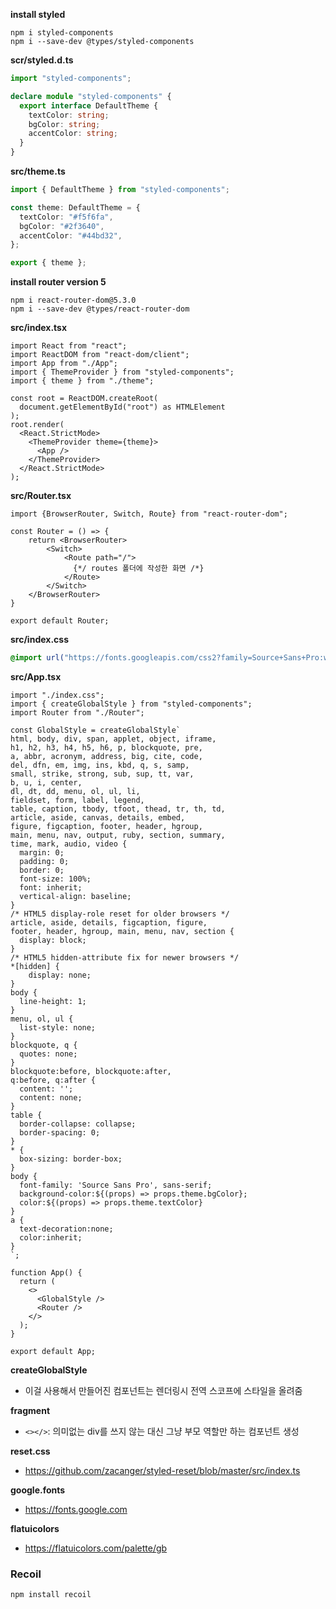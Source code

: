 **install styled**

```
npm i styled-components
npm i --save-dev @types/styled-components
```



**scr/styled.d.ts**

```ts
import "styled-components";

declare module "styled-components" {
  export interface DefaultTheme {
    textColor: string;
    bgColor: string;
    accentColor: string;
  }
}
```



**src/theme.ts**

```ts
import { DefaultTheme } from "styled-components";

const theme: DefaultTheme = {
  textColor: "#f5f6fa",
  bgColor: "#2f3640",
  accentColor: "#44bd32",
};

export { theme };
```



**install router version 5**

```
npm i react-router-dom@5.3.0
npm i --save-dev @types/react-router-dom 
```



**src/index.tsx**

```tsx
import React from "react";
import ReactDOM from "react-dom/client";
import App from "./App";
import { ThemeProvider } from "styled-components";
import { theme } from "./theme";

const root = ReactDOM.createRoot(
  document.getElementById("root") as HTMLElement
);
root.render(
  <React.StrictMode>
    <ThemeProvider theme={theme}>
      <App />
    </ThemeProvider>
  </React.StrictMode>
);
```





**src/Router.tsx**

```tsx
import {BrowserRouter, Switch, Route} from "react-router-dom";

const Router = () => {
    return <BrowserRouter>
        <Switch>
            <Route path="/">
              {*/ routes 폴더에 작성한 화면 /*}
            </Route>
        </Switch>
    </BrowserRouter>
}

export default Router;
```



**src/index.css**

```css
@import url("https://fonts.googleapis.com/css2?family=Source+Sans+Pro:wght@300;400&display=swap");
```





**src/App.tsx**

```tsx
import "./index.css";
import { createGlobalStyle } from "styled-components";
import Router from "./Router";

const GlobalStyle = createGlobalStyle`
html, body, div, span, applet, object, iframe,
h1, h2, h3, h4, h5, h6, p, blockquote, pre,
a, abbr, acronym, address, big, cite, code,
del, dfn, em, img, ins, kbd, q, s, samp,
small, strike, strong, sub, sup, tt, var,
b, u, i, center,
dl, dt, dd, menu, ol, ul, li,
fieldset, form, label, legend,
table, caption, tbody, tfoot, thead, tr, th, td,
article, aside, canvas, details, embed,
figure, figcaption, footer, header, hgroup,
main, menu, nav, output, ruby, section, summary,
time, mark, audio, video {
  margin: 0;
  padding: 0;
  border: 0;
  font-size: 100%;
  font: inherit;
  vertical-align: baseline;
}
/* HTML5 display-role reset for older browsers */
article, aside, details, figcaption, figure,
footer, header, hgroup, main, menu, nav, section {
  display: block;
}
/* HTML5 hidden-attribute fix for newer browsers */
*[hidden] {
    display: none;
}
body {
  line-height: 1;
}
menu, ol, ul {
  list-style: none;
}
blockquote, q {
  quotes: none;
}
blockquote:before, blockquote:after,
q:before, q:after {
  content: '';
  content: none;
}
table {
  border-collapse: collapse;
  border-spacing: 0;
}
* {
  box-sizing: border-box;
}
body {
  font-family: 'Source Sans Pro', sans-serif;
  background-color:${(props) => props.theme.bgColor};
  color:${(props) => props.theme.textColor}
}
a {
  text-decoration:none;
  color:inherit;
}
`;

function App() {
  return (
    <>
      <GlobalStyle />
      <Router />
    </>
  );
}

export default App;
```



**createGlobalStyle**

- 이걸 사용해서 만들어진 컴포넌트는 렌더링시 전역 스코프에 스타일을 올려줌

**fragment**

- `<></>`: 의미없는 div를 쓰지 않는 대신 그냥 부모 역할만 하는 컴포넌트 생성

**reset.css**

- https://github.com/zacanger/styled-reset/blob/master/src/index.ts

**google.fonts**

- https://fonts.google.com

**flatuicolors**

- https://flatuicolors.com/palette/gb



### Recoil

```
npm install recoil
```

